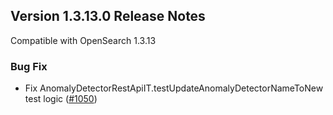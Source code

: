 ## Version 1.3.13.0 Release Notes

Compatible with OpenSearch 1.3.13

### Bug Fix

* Fix AnomalyDetectorRestApiIT.testUpdateAnomalyDetectorNameToNew test logic ([#1050](https://github.com/opensearch-project/anomaly-detection/pull/1050))

